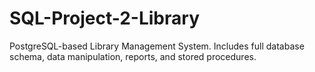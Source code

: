 # SQL-Project-2-Library
PostgreSQL-based Library Management System. Includes full database schema, data manipulation, reports, and stored procedures.
